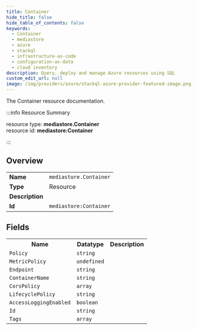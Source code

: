 ```yaml
---
title: Container
hide_title: false
hide_table_of_contents: false
keywords:
  - Container
  - mediastore
  - azure
  - stackql
  - infrastructure-as-code
  - configuration-as-data
  - cloud inventory
description: Query, deploy and manage Azure resources using SQL
custom_edit_url: null
image: /img/providers/azure/stackql-azure-provider-featured-image.png
---
```

The Container resource documentation.

:::info Resource Summary

<div class="row">
<div class="providerDocColumn">
<span>resource type:&nbsp;<b>mediastore.Container</b></span><br />
<span>resource id:&nbsp;<b>mediastore:Container</b></span><br />
</div>
</div>

:::

## Overview
<table><tbody>
<tr><td><b>Name</b></td><td><code>mediastore.Container</code></td></tr>
<tr><td><b>Type</b></td><td>Resource</td></tr>
<tr><td><b>Description</b></td><td></td></tr>
<tr><td><b>Id</b></td><td><code>mediastore:Container</code></td></tr>
</tbody></table>

## Fields
<table><tbody>
<tr><th>Name</th><th>Datatype</th><th>Description</th></tr>
<tr><td><code>Policy</code></td><td><code>string</code></td><td></td></tr><tr><td><code>MetricPolicy</code></td><td><code>undefined</code></td><td></td></tr><tr><td><code>Endpoint</code></td><td><code>string</code></td><td></td></tr><tr><td><code>ContainerName</code></td><td><code>string</code></td><td></td></tr><tr><td><code>CorsPolicy</code></td><td><code>array</code></td><td></td></tr><tr><td><code>LifecyclePolicy</code></td><td><code>string</code></td><td></td></tr><tr><td><code>AccessLoggingEnabled</code></td><td><code>boolean</code></td><td></td></tr><tr><td><code>Id</code></td><td><code>string</code></td><td></td></tr><tr><td><code>Tags</code></td><td><code>array</code></td><td></td></tr>
</tbody></table>